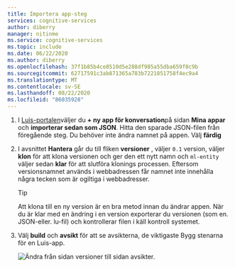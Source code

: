 ```yaml
---
title: Importera app-steg
services: cognitive-services
author: diberry
manager: nitinme
ms.service: cognitive-services
ms.topic: include
ms.date: 06/22/2020
ms.author: diberry
ms.openlocfilehash: 37f1b85b4ce8510d5e288df985a55dba659f0c9b
ms.sourcegitcommit: 62717591c3ab871365a783b7221851758f4ec9a4
ms.translationtype: MT
ms.contentlocale: sv-SE
ms.lasthandoff: 08/22/2020
ms.locfileid: "86035928"
---
```

1. I [Luis-portalen](https://www.luis.ai)väljer du **+ ny app för konversation**på sidan **Mina appar** och **importerar sedan som JSON**. Hitta den sparade JSON-filen från föregående steg. Du behöver inte ändra namnet på appen. Välj **färdig**

1. I avsnittet **Hantera** går du till fliken **versioner** , väljer `0.1` version, väljer **klon** för att klona versionen och ger den ett nytt namn och `ml-entity` väljer sedan **klar** för att slutföra klonings processen. Eftersom versionsnamnet används i webbadressen får namnet inte innehålla några tecken som är ogiltiga i webbadresser.

    > [!TIP]
    > Att klona till en ny version är en bra metod innan du ändrar appen. När du är klar med en ändring i en version exporterar du versionen (som en. JSON-eller. lu-fil) och kontrollerar filen i käll kontroll systemet.

1. Välj **build** och **avsikt** för att se avsikterna, de viktigaste Bygg stenarna för en Luis-app.

    ![Ändra från sidan versioner till sidan avsikter.](../media/tutorial-machine-learned-entity/new-version-imported-app.png)
